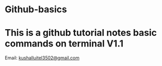 # Github-basics
This is a github tutorial notes basic commands on terminal
V1.1
=======

Email: kushalluitel3502@gmail.com
